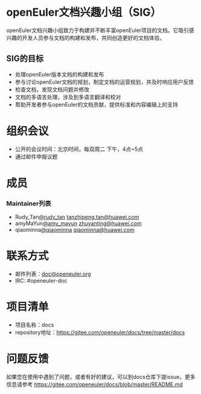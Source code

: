 # openEuler文档兴趣小组（SIG）

openEuler文档兴趣小组致力于构建并不断丰富openEuler项目的文档。它吸引感兴趣的开发人员参与文档的构建和发布，共同创造更好的文档体验。

## SIG的目标

- 处理openEuler版本文档的构建和发布
- 参与讨论openEuler文档的规划，制定文档的运营规划，并及时响应用户反馈
- 检查文档，发现文档问题并修改
- 文档的多语言处理，涉及到多语言翻译和校对
- 帮助开发者参与openEuler的文档贡献，提供标准和内容编辑上的支持


# 组织会议

- 公开的会议时间：北京时间，每双周二 下午，4点~5点
- 通过邮件申报议题

# 成员

### Maintainer列表

- Rudy_Tan[@rudy_tan](https://gitee.com/rudy_tan) tanzhipeng.tan@huawei.com
- amyMaYun[@amy_mayun](https://gitee.com/amy_mayun) zhuyanting@huawei.com
- qiaominna[@qiaominna](https://gitee.com/qiaominna) qiaominna@huawei.com



# 联系方式

- 邮件列表：[doc@openeuler.org](doc@openeuler.org)
- IRC: #openeuler-doc

# 项目清单

- 项目名称：docs
- repository地址：https://gitee.com/openeuler/docs/tree/master/docs

# 问题反馈

如果您在使用中遇到了问题，或者有好的建议，可以到docs仓库下提issue。更多信息请参考 https://gitee.com/openeuler/docs/blob/master/README.md